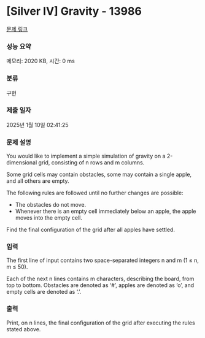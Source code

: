 # [Silver IV] Gravity - 13986 

[문제 링크](https://www.acmicpc.net/problem/13986) 

### 성능 요약

메모리: 2020 KB, 시간: 0 ms

### 분류

구현

### 제출 일자

2025년 1월 10일 02:41:25

### 문제 설명

<p>You would like to implement a simple simulation of gravity on a 2-dimensional grid, consisting of n rows and m columns.</p>

<p>Some grid cells may contain obstacles, some may contain a single apple, and all others are empty.</p>

<p>The following rules are followed until no further changes are possible:</p>

<ul>
	<li>The obstacles do not move.</li>
	<li>Whenever there is an empty cell immediately below an apple, the apple moves into the empty cell.</li>
</ul>

<p>Find the final configuration of the grid after all apples have settled.</p>

### 입력 

 <p>The first line of input contains two space-separated integers n and m (1 ≤ n, m ≤ 50).</p>

<p>Each of the next n lines contains m characters, describing the board, from top to bottom. Obstacles are denoted as ‘#’, apples are denoted as ‘o’, and empty cells are denoted as ‘.’.</p>

### 출력 

 <p>Print, on n lines, the final configuration of the grid after executing the rules stated above.</p>

